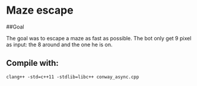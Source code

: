 # Maze escape

##Goal

The goal was to escape a maze as fast as possible. The bot only get 9 pixel as input:
the 8 around and the one he is on.

## Compile with:

`clang++ -std=c++11 -stdlib=libc++ conway_async.cpp`
